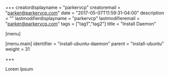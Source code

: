 +++
creatordisplayname = "parkervcp"
creatoremail = "parker@parkervcp.com"
date = "2017-05-07T11:59:31-04:00"
description = ""
lastmodifierdisplayname = "parkervcp"
lastmodifieremail = "parker@parkervcp.com"
tags = ["tag1","tag2"]
title = "Install Daemon"

[menu]

  [menu.main]
    identifier = "install-ubuntu-daemon"
    parent = "install-ubuntu"
    weight = 31

+++

Lorem Ipsum

